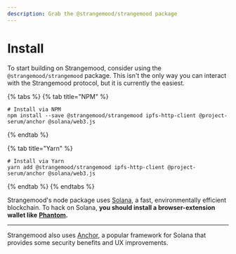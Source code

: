 ```yaml
---
description: Grab the @strangemood/strangemood package
---
```


# Install

To start building on Strangemood, consider using the `@strangemood/strangemood`  package. This isn't the only way you can interact with the Strangemood protocol, but it is currently the easiest.

{% tabs %}
{% tab title="NPM" %}
```
# Install via NPM
npm install --save @strangemood/strangemood ipfs-http-client @project-serum/anchor @solana/web3.js
```
{% endtab %}

{% tab title="Yarn" %}
```
# Install via Yarn
yarn add @strangemood/strangemood ipfs-http-client @project-serum/anchor @solana/web3.js
```
{% endtab %}
{% endtabs %}



Strangemood's node package uses [Solana](./#install), a fast, environmentally efficient blockchain. To hack on Solana, **you should install a browser-extension wallet like** [**Phantom**](https://phantom.app)**.**&#x20;

****

Strangemood also uses [Anchor](https://github.com/project-serum/anchor), a popular framework for Solana that provides some security benefits and UX improvements.&#x20;

